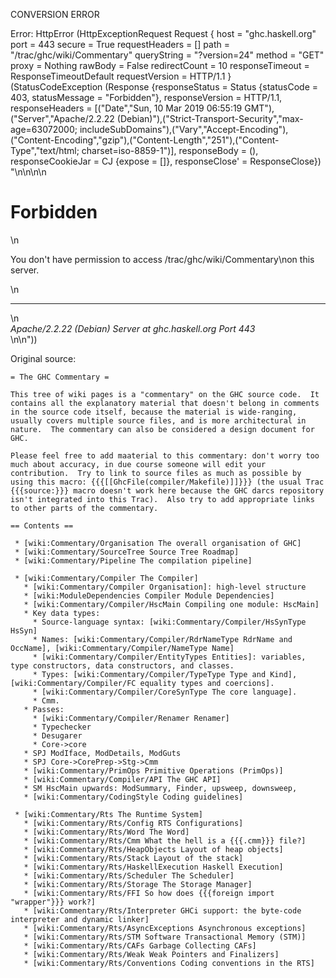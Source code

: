 CONVERSION ERROR

Error: HttpError (HttpExceptionRequest Request {
  host                 = "ghc.haskell.org"
  port                 = 443
  secure               = True
  requestHeaders       = []
  path                 = "/trac/ghc/wiki/Commentary"
  queryString          = "?version=24"
  method               = "GET"
  proxy                = Nothing
  rawBody              = False
  redirectCount        = 10
  responseTimeout      = ResponseTimeoutDefault
  requestVersion       = HTTP/1.1
}
 (StatusCodeException (Response {responseStatus = Status {statusCode = 403, statusMessage = "Forbidden"}, responseVersion = HTTP/1.1, responseHeaders = [("Date","Sun, 10 Mar 2019 06:55:19 GMT"),("Server","Apache/2.2.22 (Debian)"),("Strict-Transport-Security","max-age=63072000; includeSubDomains"),("Vary","Accept-Encoding"),("Content-Encoding","gzip"),("Content-Length","251"),("Content-Type","text/html; charset=iso-8859-1")], responseBody = (), responseCookieJar = CJ {expose = []}, responseClose' = ResponseClose}) "<!DOCTYPE HTML PUBLIC \"-//IETF//DTD HTML 2.0//EN\">\n<html><head>\n<title>403 Forbidden</title>\n</head><body>\n<h1>Forbidden</h1>\n<p>You don't have permission to access /trac/ghc/wiki/Commentary\non this server.</p>\n<hr>\n<address>Apache/2.2.22 (Debian) Server at ghc.haskell.org Port 443</address>\n</body></html>\n"))

Original source:

```trac
= The GHC Commentary =

This tree of wiki pages is a "commentary" on the GHC source code.  It contains all the explanatory material that doesn't belong in comments in the source code itself, because the material is wide-ranging, usually covers multiple source files, and is more architectural in nature.  The commentary can also be considered a design document for GHC.

Please feel free to add maaterial to this commentary: don't worry too much about accuracy, in due course someone will edit your contribution.  Try to link to source files as much as possible by using this macro: {{{[[GhcFile(compiler/Makefile)]]}}} (the usual Trac {{{source:}}} macro doesn't work here because the GHC darcs repository isn't integrated into this Trac).  Also try to add appropriate links to other parts of the commentary.

== Contents ==

 * [wiki:Commentary/Organisation The overall organisation of GHC]
 * [wiki:Commentary/SourceTree Source Tree Roadmap]
 * [wiki:Commentary/Pipeline The compilation pipeline]

 * [wiki:Commentary/Compiler The Compiler]
   * [wiki:Commentary/Compiler Organisation]: high-level structure
   * [wiki:ModuleDependencies Compiler Module Dependencies]
   * [wiki:Commentary/Compiler/HscMain Compiling one module: HscMain]
   * Key data types:
     * Source-language syntax: [wiki:Commentary/Compiler/HsSynType HsSyn]
     * Names: [wiki:Commentary/Compiler/RdrNameType RdrName and OccName], [wiki:Commentary/Compiler/NameType Name]
     * [wiki:Commentary/Compiler/EntityTypes Entities]: variables, type constructors, data constructors, and classes.
     * Types: [wiki:Commentary/Compiler/TypeType Type and Kind], [wiki:Commentary/Compiler/FC equality types and coercions].
     * [wiki:Commentary/Compiler/CoreSynType The core language].
     * Cmm.
   * Passes:
     * [wiki:Commentary/Compiler/Renamer Renamer]
     * Typechecker
     * Desugarer
     * Core->core
   * SPJ ModIface, ModDetails, ModGuts
   * SPJ Core->CorePrep->Stg->Cmm
   * [wiki:Commentary/PrimOps Primitive Operations (PrimOps)]
   * [wiki:Commentary/Compiler/API The GHC API]
   * SM HscMain upwards: ModSummary, Finder, upsweep, downsweep,
   * [wiki:Commentary/CodingStyle Coding guidelines]

 * [wiki:Commentary/Rts The Runtime System]
   * [wiki:Commentary/Rts/Config RTS Configurations]
   * [wiki:Commentary/Rts/Word The Word]
   * [wiki:Commentary/Rts/Cmm What the hell is a {{{.cmm}}} file?]
   * [wiki:Commentary/Rts/HeapObjects Layout of heap objects]
   * [wiki:Commentary/Rts/Stack Layout of the stack]
   * [wiki:Commentary/Rts/HaskellExecution Haskell Execution]
   * [wiki:Commentary/Rts/Scheduler The Scheduler]
   * [wiki:Commentary/Rts/Storage The Storage Manager]
   * [wiki:Commentary/Rts/FFI So how does {{{foreign import "wrapper"}}} work?]
   * [wiki:Commentary/Rts/Interpreter GHCi support: the byte-code interpreter and dynamic linker]
   * [wiki:Commentary/Rts/AsyncExceptions Asynchronous exceptions]
   * [wiki:Commentary/Rts/STM Software Transactional Memory (STM)]
   * [wiki:Commentary/Rts/CAFs Garbage Collecting CAFs]
   * [wiki:Commentary/Rts/Weak Weak Pointers and Finalizers]
   * [wiki:Commentary/Rts/Conventions Coding conventions in the RTS]
```
